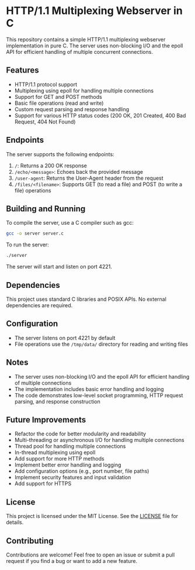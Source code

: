 # HTTP/1.1 Multiplexing Webserver in C

This repository contains a simple HTTP/1.1 multiplexing webserver implementation in pure C. The server uses non-blocking I/O and the epoll API for efficient handling of multiple concurrent connections.

## Features

- HTTP/1.1 protocol support
- Multiplexing using epoll for handling multiple connections
- Support for GET and POST methods
- Basic file operations (read and write)
- Custom request parsing and response handling
- Support for various HTTP status codes (200 OK, 201 Created, 400 Bad Request, 404 Not Found)

## Endpoints

The server supports the following endpoints:

1. `/`: Returns a 200 OK response
2. `/echo/<message>`: Echoes back the provided message
3. `/user-agent`: Returns the User-Agent header from the request
4. `/files/<filename>`: Supports GET (to read a file) and POST (to write a file) operations

## Building and Running

To compile the server, use a C compiler such as gcc:

```bash
gcc -o server server.c
```

To run the server:

```bash
./server
```

The server will start and listen on port 4221.

## Dependencies

This project uses standard C libraries and POSIX APIs. No external dependencies are required.

## Configuration

- The server listens on port 4221 by default
- File operations use the `/tmp/data/` directory for reading and writing files

## Notes

- The server uses non-blocking I/O and the epoll API for efficient handling of multiple connections
- The implementation includes basic error handling and logging
- The code demonstrates low-level socket programming, HTTP request parsing, and response construction

## Future Improvements

- Refactor the code for better modularity and readability
- Multi-threading or asynchronous I/O for handling multiple connections
- Thread pool for handling multiple connections
- In-thread multiplexing using epoll
- Add support for more HTTP methods
- Implement better error handling and logging
- Add configuration options (e.g., port number, file paths)
- Implement security features and input validation
- Add support for HTTPS

## License

This project is licensed under the MIT License. See the [LICENSE](LICENSE) file for details.

## Contributing

Contributions are welcome! Feel free to open an issue or submit a pull request if you find a bug or want to add a new feature.
